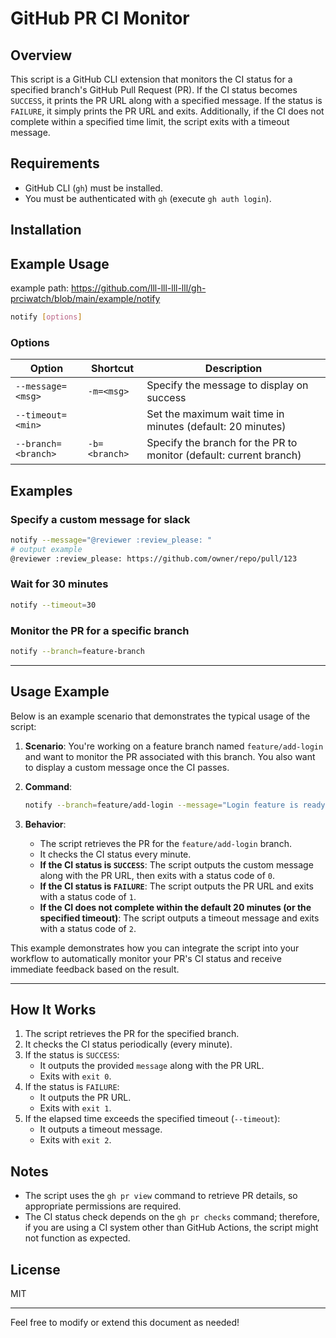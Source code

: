 # GitHub PR CI Monitor

## Overview

This script is a GitHub CLI extension that monitors the CI status for a specified branch's GitHub Pull Request (PR). If the CI status becomes `SUCCESS`, it prints the PR URL along with a specified message. If the status is `FAILURE`, it simply prints the PR URL and exits. Additionally, if the CI does not complete within a specified time limit, the script exits with a timeout message.

## Requirements

- GitHub CLI (`gh`) must be installed.
- You must be authenticated with `gh` (execute `gh auth login`).

## Installation


## Example Usage
example path: https://github.com/lll-lll-lll-lll/gh-prciwatch/blob/main/example/notify


```sh
notify [options]
```

### Options

| Option                     | Shortcut      | Description                                                  |
|----------------------------|---------------|--------------------------------------------------------------|
| `--message=<msg>`          | `-m=<msg>`    | Specify the message to display on success                    |
| `--timeout=<min>`          |               | Set the maximum wait time in minutes (default: 20 minutes)     |
| `--branch=<branch>`        | `-b=<branch>` | Specify the branch for the PR to monitor (default: current branch) |

## Examples


### Specify a custom message for slack

```sh
notify --message="@reviewer :review_please: "
# output example 
@reviewer :review_please: https://github.com/owner/repo/pull/123
```

### Wait for 30 minutes

```sh
notify --timeout=30
```

### Monitor the PR for a specific branch

```sh
notify --branch=feature-branch
```

---

## Usage Example

Below is an example scenario that demonstrates the typical usage of the script:

1. **Scenario**: You're working on a feature branch named `feature/add-login` and want to monitor the PR associated with this branch. You also want to display a custom message once the CI passes.

2. **Command**:

    ```sh
    notify --branch=feature/add-login --message="Login feature is ready for review!"
    ```

3. **Behavior**:
    - The script retrieves the PR for the `feature/add-login` branch.
    - It checks the CI status every minute.
    - **If the CI status is `SUCCESS`**: The script outputs the custom message along with the PR URL, then exits with a status code of `0`.
    - **If the CI status is `FAILURE`**: The script outputs the PR URL and exits with a status code of `1`.
    - **If the CI does not complete within the default 20 minutes (or the specified timeout)**: The script outputs a timeout message and exits with a status code of `2`.

This example demonstrates how you can integrate the script into your workflow to automatically monitor your PR's CI status and receive immediate feedback based on the result.

---

## How It Works

1. The script retrieves the PR for the specified branch.
2. It checks the CI status periodically (every minute).
3. If the status is `SUCCESS`:
   - It outputs the provided `message` along with the PR URL.
   - Exits with `exit 0`.
4. If the status is `FAILURE`:
   - It outputs the PR URL.
   - Exits with `exit 1`.
5. If the elapsed time exceeds the specified timeout (`--timeout`):
   - It outputs a timeout message.
   - Exits with `exit 2`.

## Notes

- The script uses the `gh pr view` command to retrieve PR details, so appropriate permissions are required.
- The CI status check depends on the `gh pr checks` command; therefore, if you are using a CI system other than GitHub Actions, the script might not function as expected.

## License

MIT

---

Feel free to modify or extend this document as needed!
